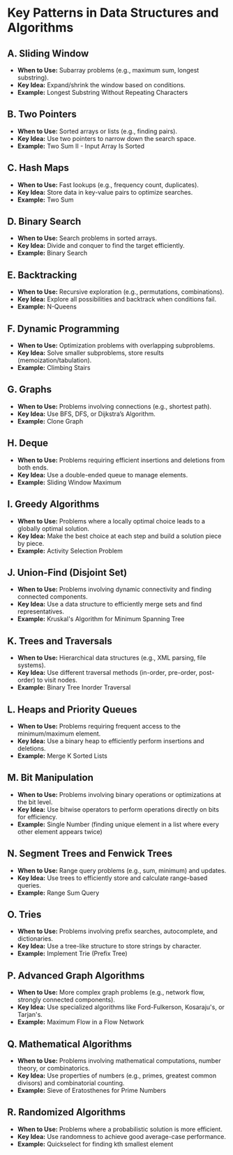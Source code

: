 # Key Patterns in Data Structures and Algorithms

## A. Sliding Window

- **When to Use:** Subarray problems (e.g., maximum sum, longest substring).
- **Key Idea:** Expand/shrink the window based on conditions.
- **Example:** Longest Substring Without Repeating Characters

## B. Two Pointers

- **When to Use:** Sorted arrays or lists (e.g., finding pairs).
- **Key Idea:** Use two pointers to narrow down the search space.
- **Example:** Two Sum II - Input Array Is Sorted

## C. Hash Maps

- **When to Use:** Fast lookups (e.g., frequency count, duplicates).
- **Key Idea:** Store data in key-value pairs to optimize searches.
- **Example:** Two Sum

## D. Binary Search

- **When to Use:** Search problems in sorted arrays.
- **Key Idea:** Divide and conquer to find the target efficiently.
- **Example:** Binary Search

## E. Backtracking

- **When to Use:** Recursive exploration (e.g., permutations, combinations).
- **Key Idea:** Explore all possibilities and backtrack when conditions fail.
- **Example:** N-Queens

## F. Dynamic Programming

- **When to Use:** Optimization problems with overlapping subproblems.
- **Key Idea:** Solve smaller subproblems, store results (memoization/tabulation).
- **Example:** Climbing Stairs

## G. Graphs

- **When to Use:** Problems involving connections (e.g., shortest path).
- **Key Idea:** Use BFS, DFS, or Dijkstra’s Algorithm.
- **Example:** Clone Graph

## H. Deque

- **When to Use:** Problems requiring efficient insertions and deletions from both ends.
- **Key Idea:** Use a double-ended queue to manage elements.
- **Example:** Sliding Window Maximum

## I. Greedy Algorithms

- **When to Use:** Problems where a locally optimal choice leads to a globally optimal solution.
- **Key Idea:** Make the best choice at each step and build a solution piece by piece.
- **Example:** Activity Selection Problem

## J. Union-Find (Disjoint Set)

- **When to Use:** Problems involving dynamic connectivity and finding connected components.
- **Key Idea:** Use a data structure to efficiently merge sets and find representatives.
- **Example:** Kruskal's Algorithm for Minimum Spanning Tree

## K. Trees and Traversals

- **When to Use:** Hierarchical data structures (e.g., XML parsing, file systems).
- **Key Idea:** Use different traversal methods (in-order, pre-order, post-order) to visit nodes.
- **Example:** Binary Tree Inorder Traversal

## L. Heaps and Priority Queues

- **When to Use:** Problems requiring frequent access to the minimum/maximum element.
- **Key Idea:** Use a binary heap to efficiently perform insertions and deletions.
- **Example:** Merge K Sorted Lists

## M. Bit Manipulation

- **When to Use:** Problems involving binary operations or optimizations at the bit level.
- **Key Idea:** Use bitwise operators to perform operations directly on bits for efficiency.
- **Example:** Single Number (finding unique element in a list where every other element appears twice)

## N. Segment Trees and Fenwick Trees

- **When to Use:** Range query problems (e.g., sum, minimum) and updates.
- **Key Idea:** Use trees to efficiently store and calculate range-based queries.
- **Example:** Range Sum Query

## O. Tries

- **When to Use:** Problems involving prefix searches, autocomplete, and dictionaries.
- **Key Idea:** Use a tree-like structure to store strings by character.
- **Example:** Implement Trie (Prefix Tree)

## P. Advanced Graph Algorithms

- **When to Use:** More complex graph problems (e.g., network flow, strongly connected components).
- **Key Idea:** Use specialized algorithms like Ford-Fulkerson, Kosaraju's, or Tarjan's.
- **Example:** Maximum Flow in a Flow Network

## Q. Mathematical Algorithms

- **When to Use:** Problems involving mathematical computations, number theory, or combinatorics.
- **Key Idea:** Use properties of numbers (e.g., primes, greatest common divisors) and combinatorial counting.
- **Example:** Sieve of Eratosthenes for Prime Numbers

## R. Randomized Algorithms

- **When to Use:** Problems where a probabilistic solution is more efficient.
- **Key Idea:** Use randomness to achieve good average-case performance.
- **Example:** Quickselect for finding kth smallest element

